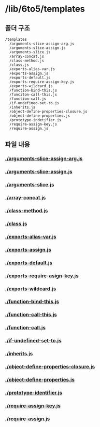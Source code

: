 # /lib/6to5/templates

## 폴더 구조
```
/templates
  /arguments-slice-assign-arg.js
  /arguments-slice-assign.js
  /arguments-slice.js
  /array-concat.js
  /class-method.js
  /class.js
  /exports-alias-var.js
  /exports-assign.js
  /exports-default.js
  /exports-require-assign-key.js
  /exports-wildcard.js
  /function-bind-this.js
  /funciton-call-this.js
  /function-call.js
  /if-undefined-set-to.js
  /inherits.js
  /object-define-properties-closure.js
  /object-define-properties.js
  /prototype-indetifier.js
  /require-assign-key.js
  /require-assign.js
```

## 파일 내용


### [./arguments-slice-assign-arg.js](./arguments-slice-assign-arg.js)


### [./arguments-slice-assign.js](./arguments-slice-assign.js)


### [./arguments-slice.js](./arguments-slice.js)


### [./array-concat.js](./array-concat.js)


### [./class-method.js](./class-method.js)


### [./class.js](./class.js)


### [./exports-alias-var.js](./exports-alias-var.js)


### [./exports-assign.js](./exports-assign.js)


### [./exports-default.js](./exports-default.js)


### [./exports-require-asign-key.js](./exports-require-asign-key.js)


### [./exports-wildcard.js](./exports-wildcard.js)


### [./function-bind-this.js](./function-bind-this.js)


### [./function-call-this.js](./function-call-this.js)


### [./function-call.js](./function-call.js)


### [./if-undefined-set-to.js](./if-undefined-set-to.js)


### [./inherits.js](./inherits.js)


### [./object-define-properties-closure.js](./object-define-properties-closure.js)


### [./object-define-properties.js](./object-define-properties.js)


### [./prototype-identifier.js](./prototype-identifier.js)


### [./require-assign-key.js](./require-assign-key.js)


### [./require-assign.js](./require-assign.js)

